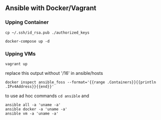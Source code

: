 ## Ansible with Docker/Vagrant

### Upping Container

```
cp ~/.ssh/id_rsa.pub ./authorized_keys

docker-compose up -d 
```

### Upping VMs

```
vagrant up
```

replace this output without '/16' in ansible/hosts
```
docker inspect ansible_foss --format='{{range .Containers}}{{println .IPv4Address}}{{end}}'
```

to use ad hoc commands ```cd ansible``` and

```
ansible all -a 'uname -a'
ansible docker -a 'uname -a'
ansible vm -a 'uname -a'
```
